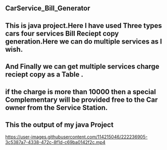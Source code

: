 ## CarService_Bill_Generator
## This is java project.Here I have used Three types cars four services Bill Reciept copy generation.Here we can do multiple services as I wish.
## And Finally we can get multiple services charge reciept copy as a Table .
## if the charge is more than 10000 then a special Complementary will be provided free to the Car owner  from the Service Station.

## This the output of my  java Project

https://user-images.githubusercontent.com/114215046/222236905-3c5387a7-4338-472c-8f1d-c69ba0142f2c.mp4

